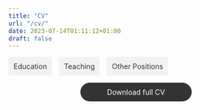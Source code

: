 ```yaml
---
title: "CV"
url: "/cv/"
date: 2023-07-14T01:11:12+01:00
draft: false
---
```


<script src="https://code.jquery.com/jquery-3.6.0.min.js"></script>
<script>
$(document).ready(function() {
  $(".tab_content").hide();
  $(".tabs li:first").addClass("active").show();
  $(".tab_content:first").show();

  $(".tabs li").click(function() {
    $(".tabs li").removeClass("active");
    $(this).addClass("active");
    $(".tab_content").hide();

    var activeTab = $(this).find("a").attr("href");
    $(activeTab).fadeIn();
    return false;
  });
});
</script>

<style>
.tabs {
  list-style-type: none;
  margin: 0;
  padding: 0;
}

.tabs li {
  display: inline-block;
  margin-right: 10px;
}

.tabs li a {
  display: block;
  padding: 10px;
  background-color: #f2f2f2;
  color: #333;
  text-decoration: none;
}

.tabs li a:hover {
  background-color: #ccc;
}

.tab_content {
  display: none;
  padding: 20px;
  background-color: #f2f2f2;
}
</style>

<ul class="tabs">
  <li class="active"><a href="#education">Education</a></li>
  <li><a href="#teaching">Teaching</a></li>
  <li><a href="#other_positions">Other Positions</a></li>
</ul>

<div class="tab_container">
  <div id="education" class="tab_content">
    <div class="education-item">
      <div class="education-header">
        <img src="https://upload.wikimedia.org/wikipedia/commons/thumb/4/47/RS9327_LBS_Standard_Logo_RGB_AW-hpr.jpg/1920px-RS9327_LBS_Standard_Logo_RGB_AW-hpr.jpg" alt="London Business School Logo" width="100px">
        <div>
          <h3>London Business School</h3>
          <p>PhD in Economics</p>
          <p>2022 ‑ Current</p>
          <p>Supervisor: Paolo Surico</p>
        </div>
      </div>
    </div>

  <div class="education-item">
    <div class="education-header">
      <img src="https://upload.wikimedia.org/wikipedia/commons/thumb/5/51/LSE_Logo.svg/638px-LSE_Logo.svg.png" alt="London Business School Logo" width="100px">
      <div>
        <h3>London School of Economics and Political Science</h3>
        <p>MSc in Economics</p>
        <p>2019 ‑ 2020</p>
      </div>
    </div>
    <p>AAA</p>
  </div> 
  
  <div class="education-item">
    <div class="education-header">
      <img src="https://upload.wikimedia.org/wikipedia/commons/thumb/5/51/LSE_Logo.svg/638px-LSE_Logo.svg.png" alt="London Business School Logo" width="100px">
      <div>
        <h3>London School of Economics and Political Science</h3>
        <p>BSc in Economics</p>
        <p>2016 ‑ 2019</p>
      </div>
    </div>
    <p>AAA</p>
  </div> 

</div>
</div>

<style>

@import url('https://fonts.googleapis.com/css2?family=Source+Sans+3&display=swap');

.education-item {
  margin-bottom: 20px;
  padding: 20px;
  border: 1px solid #ccc;
  border-radius: 5px;
  font-family: 'Source Sans 3', sans-serif;
}

.education-header {
  display: flex;
  align-items: center;
}

.education-header img {
  margin-right: 20px;
}

.education-item h3 {
  font-size: 15px;
  font-weight: bold;
  margin-top: 0;
  margin-bottom: 0;
}

.education-item p {
  margin-bottom: 5px;
}
</style>


<div id="teaching" class="tab_content">
    ## London Business School - Teaching assistant for P233 Macroeconomics II (PhD)
    
    - Advanced course in macroeconomics for PhD students, instructed by Paolo Surico
</div>

<div id="other_positions" class="tab_content">
    ## PA Consulting London - Economist (2021 ‑ 2022)

    ## London Business School - Research Assistant to Hélène Rey and Vania Stavrakeva (2020 ‑ 2021)

    ## Volunteering - Various: 

    - Career Ready, Mentor
    - Citizens Advice Basingstoke, Gateway Assessor
    - Action Tutoring, Maths Tutor
</div>

<style>
.download-button {
  display: block;
  width: 200px;
  margin: 0 auto;
  text-align: center;
  padding: 10px;
  border-radius: 20px;
  background-color: #333;
  color: #fff;
  text-decoration: none;
}

.download-button:hover {
  background-color: #555;
}
</style>

<a href="https://github.com/willhotten/hugo-website-main/blob/c4bfa6fa9845aafb090605ef1b5c02bda3ed0b56/pdfs/CV%20Will%20Hotten.pdf" class="download-button">Download full CV</a>